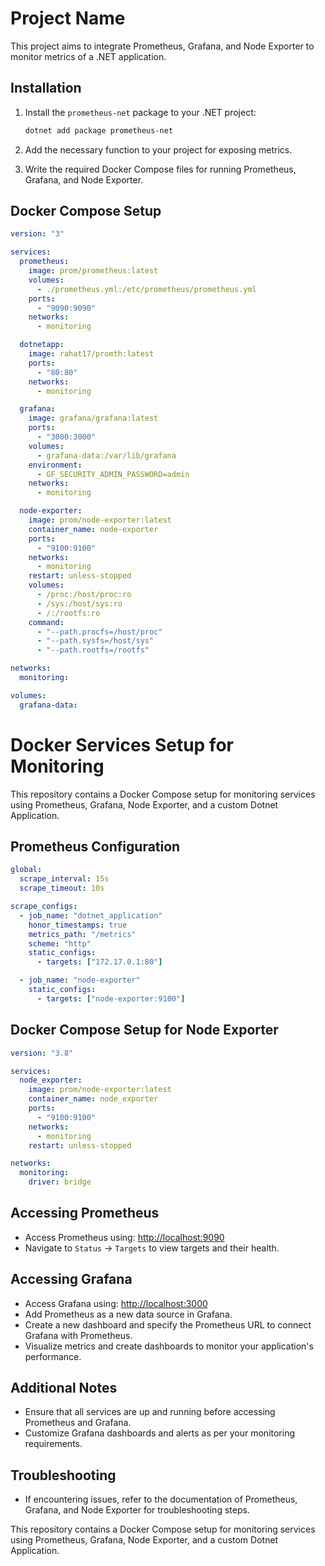 # Project Name

This project aims to integrate Prometheus, Grafana, and Node Exporter to monitor metrics of a .NET application.

## Installation

1. Install the `prometheus-net` package to your .NET project:

   ```bash
   dotnet add package prometheus-net
   ```

2. Add the necessary function to your project for exposing metrics.

3. Write the required Docker Compose files for running Prometheus, Grafana, and Node Exporter.

## Docker Compose Setup

```yaml
version: "3"

services:
  prometheus:
    image: prom/prometheus:latest
    volumes:
      - ./prometheus.yml:/etc/prometheus/prometheus.yml
    ports:
      - "9090:9090"
    networks:
      - monitoring

  dotnetapp:
    image: rahat17/promth:latest
    ports:
      - "80:80"
    networks:
      - monitoring

  grafana:
    image: grafana/grafana:latest
    ports:
      - "3000:3000"
    volumes:
      - grafana-data:/var/lib/grafana
    environment:
      - GF_SECURITY_ADMIN_PASSWORD=admin
    networks:
      - monitoring

  node-exporter:
    image: prom/node-exporter:latest
    container_name: node-exporter
    ports:
      - "9100:9100"
    networks:
      - monitoring
    restart: unless-stopped
    volumes:
      - /proc:/host/proc:ro
      - /sys:/host/sys:ro
      - /:/rootfs:ro
    command:
      - "--path.procfs=/host/proc"
      - "--path.sysfs=/host/sys"
      - "--path.rootfs=/rootfs"

networks:
  monitoring:

volumes:
  grafana-data:
```

# Docker Services Setup for Monitoring

This repository contains a Docker Compose setup for monitoring services using Prometheus, Grafana, Node Exporter, and a custom Dotnet Application.

## Prometheus Configuration

```yaml
global:
  scrape_interval: 15s
  scrape_timeout: 10s

scrape_configs:
  - job_name: "dotnet_application"
    honor_timestamps: true
    metrics_path: "/metrics"
    scheme: "http"
    static_configs:
      - targets: ["172.17.0.1:80"]

  - job_name: "node-exporter"
    static_configs:
      - targets: ["node-exporter:9100"]
```

## Docker Compose Setup for Node Exporter

```yaml
version: "3.8"

services:
  node_exporter:
    image: prom/node-exporter:latest
    container_name: node_exporter
    ports:
      - "9100:9100"
    networks:
      - monitoring
    restart: unless-stopped

networks:
  monitoring:
    driver: bridge
```

## Accessing Prometheus

- Access Prometheus using: [http://localhost:9090](http://localhost:9090)
- Navigate to `Status` -> `Targets` to view targets and their health.

## Accessing Grafana

- Access Grafana using: [http://localhost:3000](http://localhost:3000)
- Add Prometheus as a new data source in Grafana.
- Create a new dashboard and specify the Prometheus URL to connect Grafana with Prometheus.
- Visualize metrics and create dashboards to monitor your application's performance.

## Additional Notes

- Ensure that all services are up and running before accessing Prometheus and Grafana.
- Customize Grafana dashboards and alerts as per your monitoring requirements.

## Troubleshooting

- If encountering issues, refer to the documentation of Prometheus, Grafana, and Node Exporter for troubleshooting steps.

This repository contains a Docker Compose setup for monitoring services using Prometheus, Grafana, Node Exporter, and a custom Dotnet Application.

```

```
